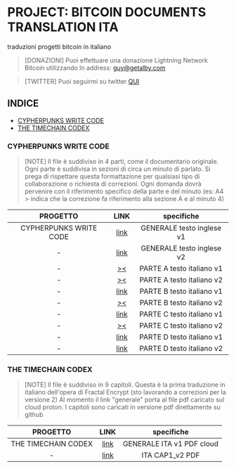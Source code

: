 # PROJECT: BITCOIN DOCUMENTS TRANSLATION ITA
traduzioni progetti bitcoin in italiano
> [DONAZIONI] Puoi effettuare una donazione Lightning Network Bitcoin utilizzando ln address: guy@getalby.com

> [TWITTER] Puoi seguirmi su twitter [QUI](https://www.twitter.com/AnonSatoshy) 


## INDICE
* [CYPHERPUNKS WRITE CODE](https://github.com/Cmod777/PROJECT-BITCOIN-DOCUMENT-TRANSLATION#cypherpunks-write-code)
* [THE TIMECHAIN CODEX](https://github.com/Cmod777/PROJECT-BITCOIN-DOCUMENT-TRANSLATION#the-timechain-codex)

### CYPHERPUNKS WRITE CODE
> [NOTE] Il file è suddiviso in 4 parti, come il documentario originale. Ogni parte è suddivisa in sezioni di circa un minuto di parlato. Si prega di rispettare questa formattazione per qualsiasi tipo di collaborazione o richiesta di correzioni. Ogni domanda dovrà pervenire con il riferimento specifico della parte e del minuto (es: A4 > indica che la correzione fa riferimento alla sezione A e al minuto 4)


| PROGETTO | LINK| specifiche | 
|:--------------:|:-------------:|:--------------:|
CYPHERPUNKS WRITE CODE|[link](https://github.com/Cmod777/TRANSLATE_ita/blob/main/ENG_TEXT_V1.txt)|GENERALE testo inglese v1|
-|[link](https://github.com/Cmod777/TRANSLATE_ita/blob/main/CWC_eng_v2.txt)|GENERALE testo inglese v2|
-|[><](link)|PARTE A testo italiano v1|
-|[><](link)|PARTE A testo italiano v2|
-|[link](https://github.com/Cmod777/TRANSLATE_ita/blob/main/Parte_B_ita_v1.txt)|PARTE B testo italiano v1|
-|[><](link)|PARTE B testo italiano v2|
-|[link](https://github.com/Cmod777/TRANSLATE_ita/blob/main/Parte_C_ITA_v1.txt)|PARTE C testo italiano v1|
-|[><](link)|PARTE C testo italiano v2|
-|[link](https://github.com/Cmod777/TRANSLATE_ita/blob/main/Parte_D_Ita_v1.txt)|PARTE D testo italiano v1|
-|[link](https://github.com/Cmod777/TRANSLATE_ita/blob/main/parte_D_ITA_v2.txt)|PARTE D testo italiano v2|



### THE TIMECHAIN CODEX
> [NOTE] Il file è suddiviso in 9 capitoli. Questa è la prima traduzione in italiano dell'opera di Fractal Encrypt
> (sto lavorando a correzioni per la versione 2) Al momento il link "generale" porta al file pdf caricato sul cloud proton. I capitoli sono caricati in versione pdf direttamente su github

| PROGETTO | LINK| specifiche | 
|:--------------:|:-------------:|:--------------:|
THE TIMECHAIN CODEX|[link](https://drive.proton.me/urls/FQFCM5ZXVC#wdKvJfrPLtiy)|GENERALE ITA v1 PDF cloud|
-|[link](https://github.com/Cmod777/PROJECT-BITCOIN-DOCUMENT-TRANSLATION/blob/main/TIMECHAIN%20CODEX_CAP%201_v2_ita.pdf)|ITA CAP1_v2 PDF|

